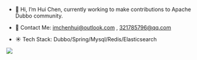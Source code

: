 - :man: Hi, I’m Hui Chen, currently working to make contributions to Apache Dubbo community.

- :email:	Contact Me: imchenhui@outlook.com , 321785796@qq.com

- :sunny: Tech Stack: Dubbo/Spring/Mysql/Redis/Elasticsearch


![](https://github-readme-stats.vercel.app/api?username=Nortyr&show_icons=true&theme=transparent)
